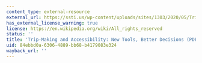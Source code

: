 ```yaml
---
content_type: external-resource
external_url: https://ssti.us/wp-content/uploads/sites/1303/2020/05/Tripmaking_accessibility_SSTI-2016Feb.pdf
has_external_license_warning: true
license: https://en.wikipedia.org/wiki/All_rights_reserved
status: ''
title: 'Trip-Making and Accessibility: New Tools, Better Decisions (PDF-1.0MB)'
uid: 84ebbd0a-6306-4889-bb68-b4179083e324
wayback_url: ''
---
```

